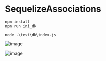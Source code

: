 # SequelizeAssociations

```
npm install
npm run ini_db

node .\test\db\index.js
```

![image](https://user-images.githubusercontent.com/15902862/196914195-4fe4d8b9-662a-4f97-846d-601fba94d32c.png)

![image](https://user-images.githubusercontent.com/15902862/196917510-6123dbdc-3055-4397-b0fd-fcb9bb6a452e.png)


